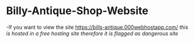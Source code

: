 # Billy-Antique-Shop-Website
 -If you want to view the site https://bills-antique.000webhostapp.com/ *this is hosted in a free hosting site therefore it is flagged as dangerous site*
